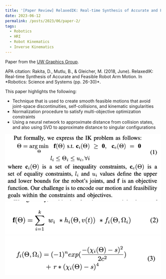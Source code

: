 ```yaml
---
title: '[Paper Review] RelaxedIK: Real-time Synthesis of Accurate and Feasible Robot Arm Motion'
date: 2023-06-12
permalink: /posts/2023/06/paper-2/
tags:
  - Robotics
  - HRI
  - Robot Kinematics
  - Inverse Kinematics
---
```


Paper from the <a href="https://graphics.cs.wisc.edu/Papers/2018/RMG18a/p43.pdf" target="_blank"  class="link_grey">UW Graphics Group</a>. 
<p>APA citation: Rakita, D., Mutlu, B., & Gleicher, M. (2018, June). RelaxedIK: Real-time Synthesis of Accurate and Feasible Robot Arm Motion. In *Robotics: Science and Systems (pp. 26-30)*.</p>

This paper highlights the following:
<ul>
  <li>Technique that is used to create smooth feasible motions that avoid joint-space discontinuities, self-collisions, and kinematic singularities</li>
  <li>Normalization procedure to satisfy multi-objective optimization constraints</li>
  <li>Using a neural network to approximate distance from collision states, and also using SVD to approximate distance to singular configurations</li>
</ul>

![ik_problem](ik_problem.png)
![ob_func](ob_func.png)
![normalization](normalization.png)